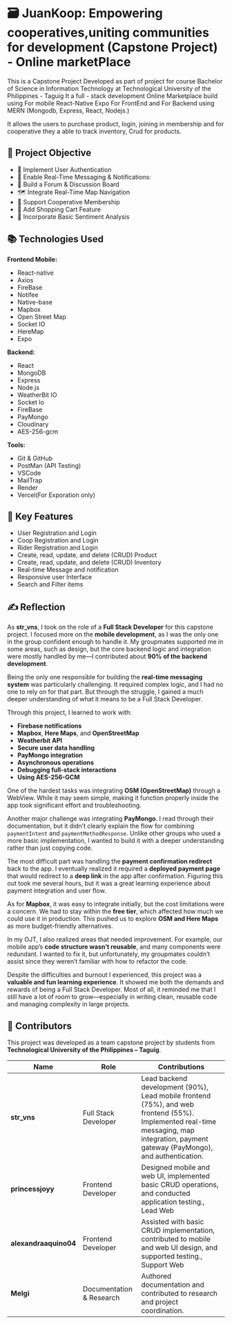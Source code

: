 # 🗃️  JuanKoop: Empowering cooperatives,uniting communities for development (Capstone Project) - Online marketPlace
This is a Capstone Project Developed as part of project for course Bachelor of Science in Information Technology at Technological University of the Philippines - Taguig
It a full - stack development Online Marketplace build using For mobile React-Native Expo For FrontEnd and For Backend using MERN (Mongodb, Express, React, Nodejs.)

It allows the users to purchase product, login, joining in membership and for cooperative they a able to track inventory, Crud for products.

## 🎯 Project Objective
- 🔐 Implement User Authentication
- 💬 Enable Real-Time Messaging & Notifications:
- 🧵 Build a Forum & Discussion Board
- 🗺️ Integrate Real-Time Map Navigation
- 👥 Support Cooperative Membership
- 🛒 Add Shopping Cart Feature
- 🧠 Incorporate Basic Sentiment Analysis

## 📚 Technologies Used

**Frontend Mobile:**
- React-native
- Axios
- FireBase
- Notifee
- Native-base
- Mapbox
- Open Street Map
- Socket IO
- HereMap
- Expo
  
**Backend:**
- React
- MongoDB
- Express
- Node.js
- WeatherBit IO
- Socket Io
- FireBase
- PayMongo
- Cloudinary
- AES-256-gcm

**Tools:**
- Git & GitHub
- PostMan (API Testing)
- VSCode
- MailTrap
- Render
- Vercel(For Exporation only)

## 🔐 Key Features
- User Registration and Login
- Coop Registration and Login
- Rider Registration and Login
- Create, read, update, and delete (CRUD) Product
- Create, read, update, and delete (CRUD) Inventory
- Real-time Message and notification
- Responsive user Interface
- Search and Filter items 

## ✍️ Reflection

As **str_vns**, I took on the role of a **Full Stack Developer** for this capstone project. I focused more on the **mobile development**, as I was the only one in the group confident enough to handle it. My groupmates supported me in some areas, such as design, but the core backend logic and integration were mostly handled by me—I contributed about **90% of the backend development**.

Being the only one responsible for building the **real-time messaging system** was particularly challenging. It required complex logic, and I had no one to rely on for that part. But through the struggle, I gained a much deeper understanding of what it means to be a Full Stack Developer.

Through this project, I learned to work with:
- **Firebase notifications**
- **Mapbox**, **Here Maps**, and **OpenStreetMap**
- **Weatherbit API**
- **Secure user data handling**
- **PayMongo integration**
- **Asynchronous operations**
- **Debugging full-stack interactions**
- **Using AES-256-GCM**

One of the hardest tasks was integrating **OSM (OpenStreetMap)** through a WebView. While it may seem simple, making it function properly inside the app took significant effort and troubleshooting.

Another major challenge was integrating **PayMongo**. I read through their documentation, but it didn’t clearly explain the flow for combining `paymentIntent` and `paymentMethodResponse`. Unlike other groups who used a more basic implementation, I wanted to build it with a deeper understanding rather than just copying code.

The most difficult part was handling the **payment confirmation redirect** back to the app. I eventually realized it required a **deployed payment page** that would redirect to a **deep link** in the app after confirmation. Figuring this out took me several hours, but it was a great learning experience about payment integration and user flow.

As for **Mapbox**, it was easy to integrate initially, but the cost limitations were a concern. We had to stay within the **free tier**, which affected how much we could use it in production. This pushed us to explore **OSM and Here Maps** as more budget-friendly alternatives.

In my OJT, I also realized areas that needed improvement. For example, our mobile app’s **code structure wasn’t reusable**, and many components were redundant. I wanted to fix it, but unfortunately, my groupmates couldn’t assist since they weren’t familiar with how to refactor the code.

Despite the difficulties and burnout I experienced, this project was a **valuable and fun learning experience**. It showed me both the demands and rewards of being a Full Stack Developer. Most of all, it reminded me that I still have a lot of room to grow—especially in writing clean, reusable code and managing complexity in large projects.

## 👥 Contributors

This project was developed as a team capstone project by students from **Technological University of the Philippines – Taguig**.


| Name                  | Role                     | Contributions                                                                                           |
|-----------------------|--------------------------|----------------------------------------------------------------------------------------------------------|
| **str_vns**           | Full Stack Developer     | Lead backend development (90%), Lead mobile frontend (75%), and web frontend (55%). Implemented real-time messaging, map integration, payment gateway (PayMongo), and authentication. |
| **princessjoyy**      | Frontend Developer       | Designed mobile and web UI, implemented basic CRUD operations, and conducted application testing., Lead Web        |
| **alexandraaquino04** | Frontend Developer       | Assisted with basic CRUD implementation, contributed to mobile and web UI design, and supported testing., Support Web       |
| **Melgi**             | Documentation & Research | Authored documentation and contributed to research and project coordination.                            |
